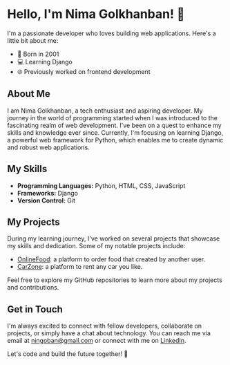 # Hello, I'm Nima Golkhanban! 👋

I'm a passionate developer who loves building web applications. Here's a little bit about me:

- 🎂 Born in 2001
- 💻 Learning Django
- 🌐 Previously worked on frontend development

## About Me

I am Nima Golkhanban, a tech enthusiast and aspiring developer. My journey in the world of programming started when I was introduced to the fascinating realm of web development. I've been on a quest to enhance my skills and knowledge ever since. Currently, I'm focusing on learning Django, a powerful web framework for Python, which enables me to create dynamic and robust web applications.

## My Skills

- **Programming Languages:** Python, HTML, CSS, JavaScript
- **Frameworks:** Django
- **Version Control:** Git

## My Projects

During my learning journey, I've worked on several projects that showcase my skills and dedication. Some of my notable projects include:

- [OnlineFood](https://github.com/nimagolkhanban/OnlineFood): a platform to order food that created by another user.
- [CarZone](https://github.com/nimagolkhanban/CarZone): a platform to rent any car you like.

Feel free to explore my GitHub repositories to learn more about my projects and contributions.

## Get in Touch

I'm always excited to connect with fellow developers, collaborate on projects, or simply have a chat about technology. You can reach me via email at [ningoban@gmail.com](mailto:ningoban@gmail.com) or connect with me on [LinkedIn](https://www.linkedin.com/in/nima-golkhanban-6b0006310?lipi=urn%3Ali%3Apage%3Ad_flagship3_profile_view_base_contact_details%3BJK7QKDd0SzWOMcpgnp1qbA%3D%3D).

Let's code and build the future together! 🚀
